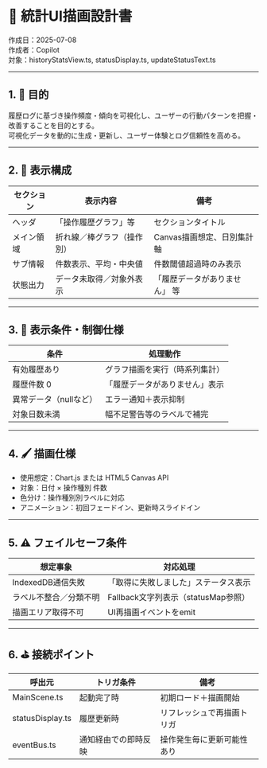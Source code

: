 # 📘 統計UI描画設計書

作成日：2025-07-08  
作成者：Copilot  
対象：historyStatsView.ts, statusDisplay.ts, updateStatusText.ts  

---

## 1. 🎯 目的

履歴ログに基づき操作頻度・傾向を可視化し、ユーザーの行動パターンを把握・改善することを目的とする。  
可視化データを動的に生成・更新し、ユーザー体験とログ信頼性を高める。

---

## 2. 🧩 表示構成

| セクション | 表示内容                     | 備考                           |
|------------|------------------------------|--------------------------------|
| ヘッダ     | 「操作履歴グラフ」等         | セクションタイトル              |
| メイン領域 | 折れ線／棒グラフ（操作別）   | Canvas描画想定、日別集計軸     |
| サブ情報   | 件数表示、平均・中央値        | 件数閾値超過時のみ表示          |
| 状態出力   | データ未取得／対象外表示     | 「履歴データがありません」 等   |

---

## 3. 🚦 表示条件・制御仕様

| 条件                      | 処理動作                            |
|---------------------------|-------------------------------------|
| 有効履歴あり              | グラフ描画を実行（時系列集計）       |
| 履歴件数 0                | 「履歴データがありません」表示     |
| 異常データ（nullなど）    | エラー通知＋表示抑制                |
| 対象日数未満              | 幅不足警告等のラベルで補完           |

---

## 4. 🖌 描画仕様

- 使用想定：Chart.js または HTML5 Canvas API  
- 対象：日付 × 操作種別 件数  
- 色分け：操作種別別ラベルに対応  
- アニメーション：初回フェードイン、更新時スライドイン

---

## 5. ⚠️ フェイルセーフ条件

| 想定事象                    | 対応処理                                 |
|-----------------------------|------------------------------------------|
| IndexedDB通信失敗           | 「取得に失敗しました」ステータス表示     |
| ラベル不整合／分類不明      | Fallback文字列表示（statusMap参照）      |
| 描画エリア取得不可          | UI再描画イベントをemit                    |

---

## 6. ⛳ 接続ポイント

| 呼出元            | トリガ条件         | 備考                        |
|-------------------|--------------------|-----------------------------|
| MainScene.ts      | 起動完了時         | 初期ロード＋描画開始         |
| statusDisplay.ts  | 履歴更新時         | リフレッシュで再描画トリガ   |
| eventBus.ts       | 通知経由での即時反映 | 操作発生毎に更新可能性あり    |